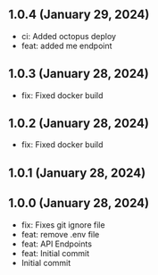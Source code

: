 ## 1.0.4 (January 29, 2024)
  - ci: Added octopus deploy
  - feat: added me endpoint

## 1.0.3 (January 28, 2024)
  - fix: Fixed docker build

## 1.0.2 (January 28, 2024)
  - fix: Fixed docker build

## 1.0.1 (January 28, 2024)


## 1.0.0 (January 28, 2024)
  - fix: Fixes git ignore file
  - feat: remove .env file
  - feat: API Endpoints
  - feat: Initial commit
  - Initial commit

